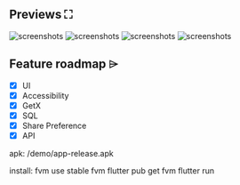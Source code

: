 ## Previews ⛶

<img src="demo/demo1.PNG" alt="screenshots"> 

<img src="demo/demo2.PNG" alt="screenshots"> 

<img src="demo/demo3.PNG" alt="screenshots"> 

<img src="demo/demo4.PNG" alt="screenshots"> 



## Feature roadmap ⌲
* [x] UI
* [x] Accessibility
* [x] GetX
* [x] SQL
* [x] Share Preference
* [x] API

apk: /demo/app-release.apk 

install: 
fvm use stable
fvm flutter pub get
fvm flutter run
